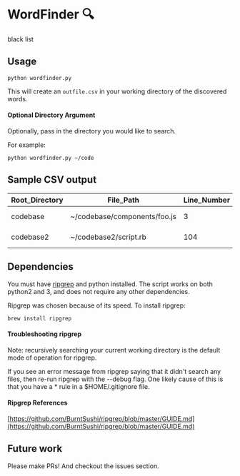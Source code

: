 # WordFinder 🔍

black list

## Usage

```
python wordfinder.py
```

This will create an `outfile.csv` in your working directory of the discovered words.

#### Optional Directory Argument

Optionally, pass in the directory you would like to search.

For example:

```
python wordfinder.py ~/code
```

## Sample CSV output

| Root_Directory | File_Path                    | Line_Number | Snippet                        | Priority | Searched_Word | File_Extension |
|----------------|------------------------------|-------------|--------------------------------|----------|---------------|----------------|
| codebase       | ~/codebase/components/foo.js | 3           | myString = "I bought an apple" | 1        | apple         | .js            |
| codebase2      | ~/codebase2/script.rb        | 104         | DOG_CONSTANT: "woof"           | 2        | dog           | .rb            |

## Dependencies

You must have [ripgrep](https://github.com/BurntSushi/ripgrep) and python installed. The script works on both python2 and 3, and does not require any other dependencies.

Ripgrep was chosen because of its speed. To install ripgrep:

```
brew install ripgrep
```


#### Troubleshooting ripgrep

Note: recursively searching your current working directory is the default mode of operation for ripgrep.

If you see an error message from ripgrep saying that it didn't search any files, then re-run ripgrep with the --debug flag. One likely cause of this is that you have a * rule in a $HOME/.gitignore file.

#### Ripgrep References  

[https://github.com/BurntSushi/ripgrep/blob/master/GUIDE.md](https://github.com/BurntSushi/ripgrep/blob/master/GUIDE.md)

## Future work

Please make PRs! And checkout the issues section.
